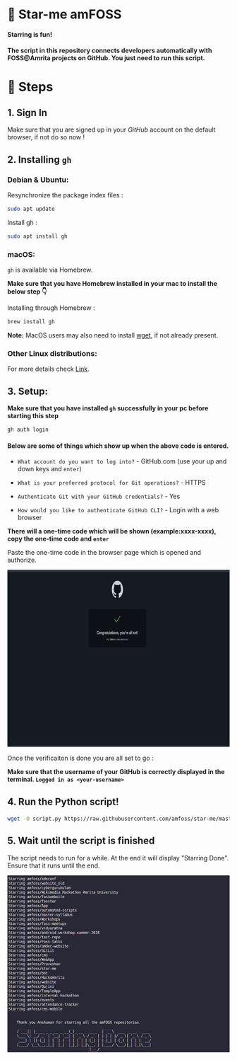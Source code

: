 # :star2: Star-me amFOSS

#### Starring is fun! 

#### The script in this repository connects developers automatically with FOSS@Amrita projects on GitHub. You just need to run this script.



# :ledger: Steps

## 1. Sign In

Make sure that you are signed up in your *GitHub* account on the default browser, if not do so now !

<!-- add any reference where they could installed git and all-->

## 2. Installing `gh`

### Debian & Ubuntu:

Resynchronize the package index files :
```bash
sudo apt update
```

Install gh :
```bash
sudo apt install gh
```

### macOS:

`gh` is available via Homebrew.

**Make sure that you have Homebrew installed in your mac to install the below step 👇**

Installing through Homebrew :
```bash
brew install gh
```

**Note:** MacOS users may also need to install [wget](https://formulae.brew.sh/formula/wget), if not already present.

### Other Linux distributions:
For more details check [Link](https://github.com/cli/cli/blob/trunk/docs/install_linux.md).

## 3. Setup:

**Make sure that you have installed `gh` successfully in your pc before starting this step**

```bash
gh auth login 
```
#### Below are some of things which show up when the above code is entered.

- `What account do you want to log into?` - GitHub.com (use your up and down keys and `enter`)

- `What is your preferred protocol for Git operations?` - HTTPS

- `Authenticate Git with your GitHub credentials?` - Yes

- `How would you like to authenticate GitHub CLI?` - Login with a web browser

**There will a one-time code which will be shown (example:xxxx-xxxx), copy the one-time code and `enter`**

Paste the one-time code in the browser page which is opened and authorize.

<!-- ![](./assets/1.png) -->
<img src = "./assets/1.png" height="400px" alt="GitHub Auth Done Screenshot">


Once the verificaiton is done you are all set to go : 

**Make sure that the username of your GitHub is correctly displayed in the terminal.
`Logged in as <your-username>`**

## 4. Run the Python script!

```bash
wget -O script.py https://raw.githubusercontent.com/amfoss/star-me/master/script.py && python3 ./script.py
```
## 5. Wait until the script is finished

The script needs to run for a while. At the end it will display "Starring Done". Ensure that it runs until the end.

<img src = "./assets/2.png" height="400px" alt="starring done Screenshot">
